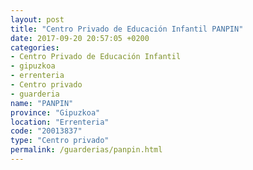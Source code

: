 ```yaml
---
layout: post
title: "Centro Privado de Educación Infantil PANPIN"
date: 2017-09-20 20:57:05 +0200
categories:
- Centro Privado de Educación Infantil
- gipuzkoa
- errenteria
- Centro privado
- guarderia
name: "PANPIN"
province: "Gipuzkoa"
location: "Errenteria"
code: "20013837"
type: "Centro privado"
permalink: /guarderias/panpin.html
---
```

